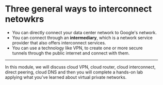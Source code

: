 # Three general ways to interconnect netowkrs
* You can directly connect your data center network to Google's network.
* You can connect through an **intermediary**, which is a network service provider that also offers interconnect services.
* You can use a technology like VPN, to create one or more secure tunnels through the public internet and connect with them.


----
In this module, we will discuss cloud VPN, cloud router, cloud interconnect, direct peering, cloud DNS and then you will complete a hands-on lab applying what you've learned about virtual private networks.